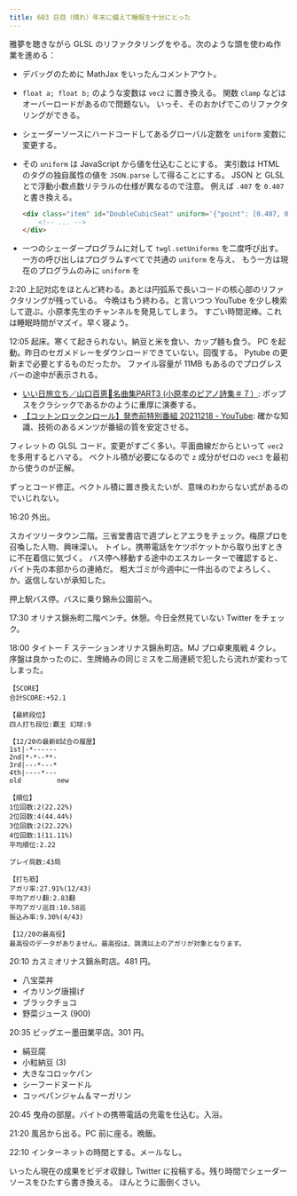 ```yaml
---
title: 603 日目（晴れ）年末に備えて睡眠を十分にとった
---
```


雅夢を聴きながら GLSL のリファクタリングをやる。次のような頭を使わぬ作業を進める：

* デバッグのために MathJax をいったんコメントアウト。
* `float a; float b;` のような変数は `vec2` に置き換える。
  関数 `clamp` などはオーバーロードがあるので問題ない。
  いっそ、そのおかげでこのリファクタリングができる。
* シェーダーソースにハードコードしてあるグローバル定数を `uniform` 変数に変更する。
* その `uniform` は JavaScript から値を仕込むことにする。
  実引数は HTML のタグの独自属性の値を `JSON.parse` して得ることにする。
  JSON と GLSL とで浮動小数点数リテラルの仕様が異なるので注意。
  例えば `.407` を `0.407` と書き換える。

  ```html
  <div class="item" id="DoubleCubicSeat" uniform='{"point": [0.407, 0.720]}'>
      <!-- ... -->
  </div>
  ```

* 一つのシェーダープログラムに対して `twgl.setUniforms` を二度呼び出す。
  一方の呼び出しはプログラムすべてで共通の `uniform` を与え、
  もう一方は現在のプログラムのみに `uniform` を

2:20 上記対応をほとんど終わる。あとは円弧系で長いコードの核心部のリファクタリングが残っている。
今晩はもう終わる。と言いつつ YouTube を少し検索して遊ぶ。小原孝先生のチャンネルを発見してしまう。
すごい時間泥棒。これは睡眠時間がマズイ。早く寝よう。

12:05 起床。寒くて起きられない。納豆と米を食い、カップ麺も食う。
PC を起動。昨日のセガメドレーをダウンロードできていない。回復する。
Pytube の更新まで必要とするものだったか。
ファイル容量が 11MB もあるのでプログレスバーの途中が表示される。

* [いい日旅立ち／山口百恵🎹名曲集PART3 (小原孝のピアノ詩集＃７）](https://www.youtube.com/watch?v=PpOGgAC3HAo):
  ポップスをクラシックであるかのように重厚に演奏する。
* [【コットンロックンロール】発売前特別番組 20211218 - YouTube](https://www.youtube.com/watch?v=JPmxg_i4LBg):
  確かな知識、技術のあるメンツが番組の質を安定させる。

フィレットの GLSL コード。変更がすごく多い。平面曲線だからといって `vec2` を多用するとハマる。
ベクトル積が必要になるので `z` 成分がゼロの `vec3` を最初から使うのが正解。

ずっとコード修正。ベクトル積に置き換えたいが、意味のわからない式があるのでいじれない。

16:20 外出。

スカイツリータウン二階。三省堂書店で週プレとアエラをチェック。梅原プロを召喚した人物、興味深い。
トイレ。携帯電話をケツポケットから取り出すときに不在着信に気づく。
バス停へ移動する途中のエスカレーターで確認すると、バイト先の本部からの連絡だ。
粗大ゴミが今週中に一件出るのでよろしく、か。返信しないが承知した。

押上駅バス停。バスに乗り錦糸公園前へ。

17:30 オリナス錦糸町二階ベンチ。休憩。今日全然見ていない Twitter をチェック。

18:00 タイトー F ステーションオリナス錦糸町店。MJ プロ卓東風戦 4 クレ。
序盤は良かったのに、生牌絡みの同じミスを二局連続で犯したら流れが変わってしまった。

```text
【SCORE】
合計SCORE:+52.1

【最終段位】
四人打ち段位:覇王 幻球:9

【12/20の最新8試合の履歴】
1st|-*------
2nd|*-*--**-
3rd|---*---*
4th|----*---
old         new

【順位】
1位回数:2(22.22%)
2位回数:4(44.44%)
3位回数:2(22.22%)
4位回数:1(11.11%)
平均順位:2.22

プレイ局数:43局

【打ち筋】
アガリ率:27.91%(12/43)
平均アガリ翻:2.83翻
平均アガリ巡目:10.58巡
振込み率:9.30%(4/43)

【12/20の最高役】
最高役のデータがありません。最高役は、跳満以上のアガリが対象となります。
```

20:10 カスミオリナス錦糸町店。481 円。

* 八宝菜丼
* イカリング唐揚げ
* ブラックチョコ
* 野菜ジュース (900)

20:35 ビッグエー墨田業平店。301 円。

* 絹豆腐
* 小粒納豆 (3)
* 大きなコロッケパン
* シーフードヌードル
* コッペパンジャム＆マーガリン

20:45 曳舟の部屋。バイトの携帯電話の充電を仕込む。入浴。

21:20 風呂から出る。PC 前に座る。晩飯。

22:10 インターネットの時間とする。メールなし。

いったん現在の成果をビデオ収録し Twitter に投稿する。残り時間でシェーダーソースをひたすら書き換える。
ほんとうに面倒くさい。
